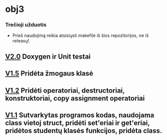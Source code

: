 # obj3
### Trečioji užduotis
- Prieš naudojimą reikia atsisiųsti makefile iš šios repozitorijos, ne iš releasų!.
## [V2.0](https://github.com/arnisimor/obj3/releases/tag/2.0) Doxygen ir Unit testai
## [V1.5](https://github.com/arnisimor/obj3/releases/tag/v1.5) Pridėta žmogaus klasė
## [V1.2](https://github.com/arnisimor/obj3/releases/tag/V1.2) Pridėti operatoriai, destructoriai, konstruktoriai, copy assignment operatoriai
## [V1.1](https://github.com/arnisimor/obj3/releases/tag/V1.1) Sutvarkytas programos kodas, naudojama class vietoj struct, pridėti set'eriai ir get'eriai, pridėtos studentų klasės funkcijos, pridėta class.

